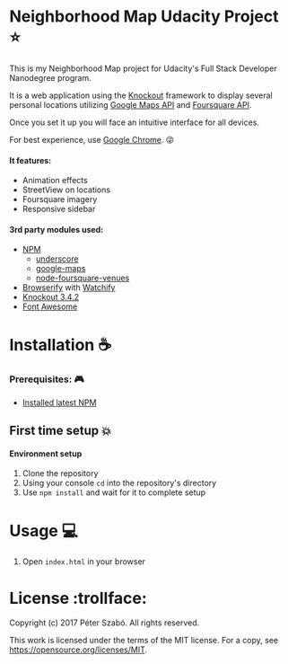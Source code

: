 # Neighborhood Map Udacity Project :star:
This is my Neighborhood Map project for Udacity's Full Stack Developer Nanodegree program.

It is a web application using the [Knockout](http://knockoutjs.com/) framework to display several personal locations utilizing [Google Maps API](https://developers.google.com/maps/) and [Foursquare API](https://developer.foursquare.com/).

Once you set it up you will face an intuitive interface for all devices.

For best experience, use [Google Chrome](https://www.google.com/chrome/browser/desktop/index.html). :stuck_out_tongue_winking_eye:

#### It features:
- Animation effects
- StreetView on locations
- Foursquare imagery
- Responsive sidebar

#### 3rd party modules used:
- [NPM](https://www.npmjs.com/)
    - [underscore](https://www.npmjs.com/package/underscore)
    - [google-maps](https://www.npmjs.com/package/google-maps)
    - [node-foursquare-venues](https://www.npmjs.com/package/node-foursquare-venues)
- [Browserify](http://browserify.org/) with [Watchify](https://www.npmjs.com/package/watchify)
- [Knockout 3.4.2](http://knockoutjs.com/)
- [Font Awesome](http://fontawesome.io/)


# Installation :coffee:
### Prerequisites: :video_game:
- [Installed latest NPM](https://www.npmjs.com/get-npm)

## First time setup :boom:
#### Environment setup
1. Clone the repository
2. Using your console `cd` into the repository's directory
3. Use `npm install` and wait for it to complete setup

# Usage :computer:
1. Open `index.html` in your browser

# License :trollface:
Copyright (c) 2017 Péter Szabó. All rights reserved.

This work is licensed under the terms of the MIT license.
For a copy, see <https://opensource.org/licenses/MIT>.